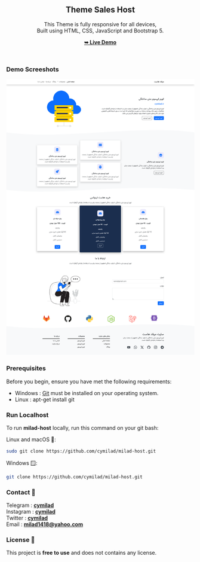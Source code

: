 <div align="center">
  <h2 align="center">Theme Sales Host</h2>
  
  This Theme is fully responsive for all devices, <br/> Built using HTML, CSS, JavaScript and Bootstrap 5.
  
  <a href="https://cymilad.ir/projects/hosting-panel/" target="_blank"><strong>➥ Live Demo</strong></a>
  
</div>


<br />

### Demo Screeshots

![Dashboard Desktop Demo](./images/milad-host.png)

### Prerequisites

Before you begin, ensure you have met the following requirements:

* Windows : [Git](https://git-scm.com/downloads "Download Git") must be installed on your operating system.
* Linux : apt-get install git

### Run Localhost

To run **milad-host** locally, run this command on your git bash:

Linux and macOS 🍏:

```bash
sudo git clone https://github.com/cymilad/milad-host.git
```

Windows 🪟:

```bash
git clone https://github.com/cymilad/milad-host.git
```

### Contact 💬 
Telegram : <a href="https://t.me/cymilad" target="_blank"><strong>cymilad</strong></a> <br>
Instagram : <a href="https://instagram.com/cymilad" target="_blank"><strong>cymilad</strong></a> <br>
Twitter : <a href="https://x.com/cymilad" target="_blank"><strong>cymilad</strong></a> <br>
Email : <a href="malito:milad1418@yahoo.com" target="_blank"><strong>milad1418@yahoo.com</strong></a>

### License 🪪

This project is **free to use** and does not contains any license.
